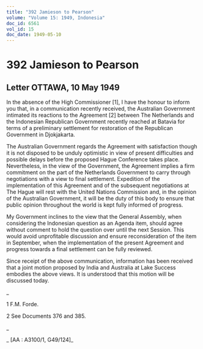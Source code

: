 ```yaml
---
title: "392 Jamieson to Pearson"
volume: "Volume 15: 1949, Indonesia"
doc_id: 6561
vol_id: 15
doc_date: 1949-05-10
---
```


# 392 Jamieson to Pearson

## Letter OTTAWA, 10 May 1949

In the absence of the High Commissioner [1], I have the honour to inform you that, in a communication recently received, the Australian Government intimated its reactions to the Agreement [2] between The Netherlands and the Indonesian Republican Government recently reached at Batavia for terms of a preliminary settlement for restoration of the Republican Government in Djokjakarta.

The Australian Government regards the Agreement with satisfaction though it is not disposed to be unduly optimistic in view of present difficulties and possible delays before the proposed Hague Conference takes place. Nevertheless, in the view of the Government, the Agreement implies a firm commitment on the part of the Netherlands Government to carry through negotiations with a view to final settlement. Expedition of the implementation of this Agreement and of the subsequent negotiations at The Hague will rest with the United Nations Commission and, in the opinion of the Australian Government, it will be the duty of this body to ensure that public opinion throughout the world is kept fully informed of progress.

My Government inclines to the view that the General Assembly, when considering the Indonesian question as an Agenda item, should agree without comment to hold the question over until the next Session. This would avoid unprofitable discussion and ensure reconsideration of the item in September, when the implementation of the present Agreement and progress towards a final settlement can be fully reviewed.

Since receipt of the above communication, information has been received that a joint motion proposed by India and Australia at Lake Success embodies the above views. It is understood that this motion will be discussed today.

_

1 F.M. Forde.

2 See Documents 376 and 385.

_

_ [AA : A3100/1, G49/124]_
